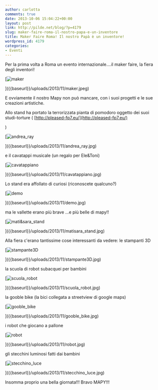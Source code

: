 ```yaml
---
author: carlotta
comments: true
date: 2013-10-06 15:04:22+00:00
layout: post
link: http://pilde.net/blog/?p=4179
slug: maker-faire-roma-il-nostro-papa-e-un-inventore
title: Maker Faire Roma! Il nostro Papà è un inventore!
wordpress_id: 4179
categories:
- Eventi
---
```


Per la prima volta a Roma un evento internazionale....il maker faire, la fiera degli inventori!

[![maker]({{baseurl}}/uploads/2013/11/maker.jpeg)


]({{baseurl}}/uploads/2013/11/maker.jpeg)


E ovviamente il nostro Mapy non può mancare, con i suoi progetti e le sue creazioni artistiche.

Allo stand ha portato la terrorizzata pianta di pomodoro oggetto dei suoi studi-torture ( [http://pleased-fp7.eu/](http://pleased-fp7.eu/)


)




[![andrea_ray]({{baseurl}}/uploads/2013/11/andrea_ray.jpg)


]({{baseurl}}/uploads/2013/11/andrea_ray.jpg)


e il cavatappi musicale (un regalo per Ele&Toni)




[![cavatappiano]({{baseurl}}/uploads/2013/11/cavatappiano.jpg)


]({{baseurl}}/uploads/2013/11/cavatappiano.jpg)


Lo stand era affollato di curiosi (riconoscete qualcuno?)




[![demo]({{baseurl}}/uploads/2013/11/demo.jpg)


]({{baseurl}}/uploads/2013/11/demo.jpg)


ma le vallette erano più brave ...e più belle di mapy!!

[![mati&sara_stand]({{baseurl}}/uploads/2013/11/matisara_stand.jpg)


]({{baseurl}}/uploads/2013/11/matisara_stand.jpg)


Alla fiera c'erano tantissime cose interessanti da vedere: le stampanti 3D

[![stampante3D]({{baseurl}}/uploads/2013/11/stampante3D.jpg)


]({{baseurl}}/uploads/2013/11/stampante3D.jpg)


la scuola di robot subacquei per bambini

[![scuola_robot]({{baseurl}}/uploads/2013/11/scuola_robot.jpg)


]({{baseurl}}/uploads/2013/11/scuola_robot.jpg)


la gooble bike (la bici collegata a streetview di google maps)




[![gooble_bike]({{baseurl}}/uploads/2013/11/gooble_bike.jpg)


]({{baseurl}}/uploads/2013/11/gooble_bike.jpg)


i robot che giocano a pallone

[![robot]({{baseurl}}/uploads/2013/11/robot.jpg)


]({{baseurl}}/uploads/2013/11/robot.jpg)


gli stecchini luminosi fatti dai bambini

[![stecchino_luce]({{baseurl}}/uploads/2013/11/stecchino_luce.jpg)


]({{baseurl}}/uploads/2013/11/stecchino_luce.jpg)


Insomma proprio una bella giornata!!! Bravo MAPY!!!
